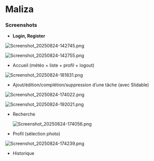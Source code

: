 # Maliza
### Screenshots

- **Login, Register**

![Screenshot_20250824-142745.png](attachment:dbe9fcaa-4491-49bd-b604-228cd582a580:Screenshot_20250824-142745.png)

![Screenshot_20250824-142755.png](attachment:bb1a3246-d1b3-499a-8477-71d33d2b8397:Screenshot_20250824-142755.png)

- Accueil (météo + liste + profil + logout)

![Screenshot_20250824-181831.png](attachment:a985e459-e60b-4c54-a5fa-c5f756610306:Screenshot_20250824-181831.png)

- Ajout/édition/complétion/suppression d’une tâche (avec Slidable)

![Screenshot_20250824-174022.png](attachment:b18bb46e-23d9-4943-8c01-e072f63f8634:Screenshot_20250824-174022.png)

![Screenshot_20250824-192021.png](attachment:96b6b325-a75e-4d6d-a798-4375f4400566:Screenshot_20250824-192021.png)

- Recherche
    
    ![Screenshot_20250824-174056.png](attachment:801f3b42-1064-415e-bbf0-d2d1b9ad1727:Screenshot_20250824-174056.png)
    
- Profil (sélection photo)

![Screenshot_20250824-174239.png](attachment:e441fc5d-9f12-4b7f-b8be-13ecf04a572c:Screenshot_20250824-174239.png)

- Historique
